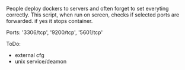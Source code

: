 People deploy dockers to servers and often forget to set everyting correctly. This script, when run on screen, checks if selected ports are forwarded. if yes it stops container.



Ports: '3306/tcp', '9200/tcp', '5601/tcp'

ToDo:
- external cfg
- unix service/deamon
